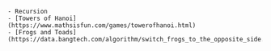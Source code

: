     - Recursion
    - [Towers of Hanoi](https://www.mathsisfun.com/games/towerofhanoi.html)
    - [Frogs and Toads](https://data.bangtech.com/algorithm/switch_frogs_to_the_opposite_side.htm)